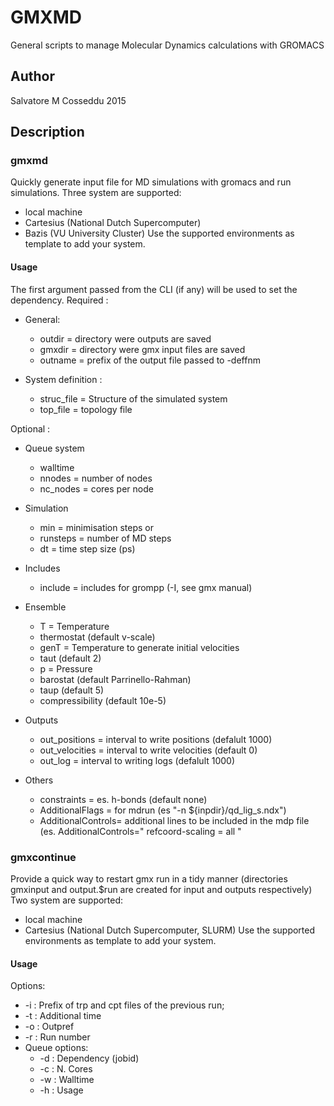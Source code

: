 GMXMD
=====

General scripts to manage Molecular Dynamics calculations with GROMACS  

Author
------
Salvatore M Cosseddu 2015

Description
-----------

### gmxmd ###
Quickly generate input file for MD simulations with gromacs and run simulations. Three system are supported:
- local machine
- Cartesius (National Dutch Supercomputer)
- Bazis     (VU University Cluster)
Use the supported environments as template to add your system.

#### Usage ####

The first argument passed from the CLI (if any) will be used to set the dependency. 
Required :

* General:
  - outdir = directory were outputs are saved
  - gmxdir = directory were gmx input files are saved
  - outname = prefix of the output file passed to -deffnm

* System definition : 
  - struc_file = Structure of the simulated system
  - top_file = topology file

Optional :
* Queue system 
  - walltime
  - nnodes = number of nodes
  - nc_nodes = cores per node
 
* Simulation 
  - min = minimisation steps
  or
  - runsteps = number of MD steps 
  - dt = time step size (ps)
* Includes
  - include = includes for grompp (-I, see gmx manual)
* Ensemble
  - T = Temperature
  - thermostat (default  v-scale)
  - genT = Temperature to generate initial velocities
  - taut (default 2)
  - p = Pressure
  - barostat (default Parrinello-Rahman)
  - taup (default 5)
  - compressibility (default 10e-5)
* Outputs
  - out_positions = interval to write positions (defalult 1000)
  - out_velocities = interval to write velocities (default 0)
  - out_log = interval to writing logs (defalult 1000)
* Others
  - constraints = es. h-bonds (default none) 
  - AdditionalFlags = for mdrun (es \"-n ${inpdir}/qd_lig_s.ndx\") 
  - AdditionalControls= additional lines to be included in the mdp file (es.
AdditionalControls="
   refcoord-scaling = all
"

### gmxcontinue ###

Provide a quick way to restart gmx run in a tidy manner (directories gmxinput and output.$run are created for input and outputs respectively)
Two system are supported:
- local machine
- Cartesius (National Dutch Supercomputer, SLURM)
Use the supported environments as template to add your system.

#### Usage ####

Options:
* -i : Prefix of trp and cpt files of the previous run;
* -t : Additional time
* -o : Outpref
* -r : Run number
* Queue options:
  + -d : Dependency (jobid)
  + -c : N. Cores
  + -w : Walltime	
  + -h : Usage



